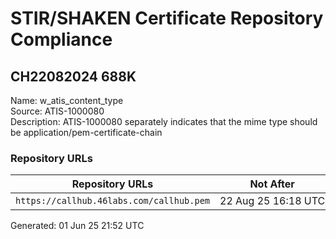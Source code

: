 # STIR/SHAKEN Certificate Repository Compliance

## CH22082024 688K

Name: w_atis_content_type\
Source: ATIS-1000080\
Description: ATIS-1000080 separately indicates that the mime type should be application/pem-certificate-chain
### Repository URLs

| Repository URLs | Not After |  Problems | Link |
|-----------------|-----------|-----------|------|
| `https://callhub.46labs.com/callhub.pem` | 22&#160;Aug&#160;25&#160;16:18&#160;UTC | true | [view](../../REPOS/ee75a4007362a2c6bb1fdaccebeb10c8074bd38b/README.md) |


Generated: 01 Jun 25 21:52 UTC